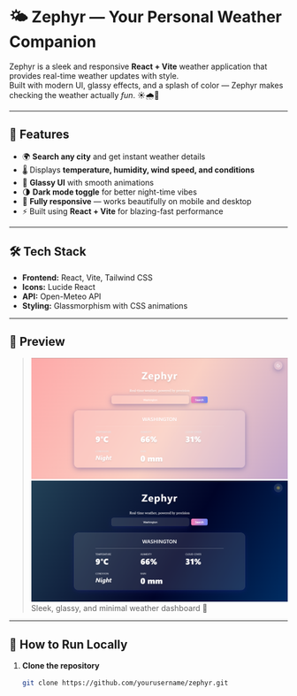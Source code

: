 # 🌤️ Zephyr — Your Personal Weather Companion  

Zephyr is a sleek and responsive **React + Vite** weather application that provides real-time weather updates with style.  
Built with modern UI, glassy effects, and a splash of color — Zephyr makes checking the weather actually *fun*. ☀️🌧️🌈  

---

## 🚀 Features  

- 🌍 **Search any city** and get instant weather details  
- 🌡️ Displays **temperature, humidity, wind speed, and conditions**  
- 🎨 **Glassy UI** with smooth animations  
- 🌗 **Dark mode toggle** for better night-time vibes  
- 📱 **Fully responsive** — works beautifully on mobile and desktop  
- ⚡ Built using **React + Vite** for blazing-fast performance  

---

## 🛠️ Tech Stack  

- **Frontend:** React, Vite, Tailwind CSS  
- **Icons:** Lucide React  
- **API:** Open-Meteo API  
- **Styling:** Glassmorphism with CSS animations  

---

## 📸 Preview    
> ![Zephyr Screenshot](zephyrlight.png)
> ![Zephyr Screenshot](zephyrdark.png)
> Sleek, glassy, and minimal weather dashboard 🌈

---

## 🧭 How to Run Locally  

1. **Clone the repository**
   ```bash
   git clone https://github.com/yourusername/zephyr.git
